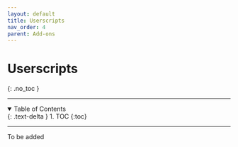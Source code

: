 ```yaml
---
layout: default
title: Userscripts
nav_order: 4
parent: Add-ons
---
```

# Userscripts
{: .no_toc }

---

<details open markdown="block">
  <summary>
    Table of Contents
  </summary>
  {: .text-delta }
1. TOC
{:toc}
</details>

---

To be added